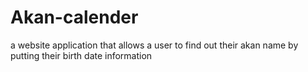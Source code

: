 # Akan-calender
a website application that allows a user to find out their akan name by putting their birth date information 
